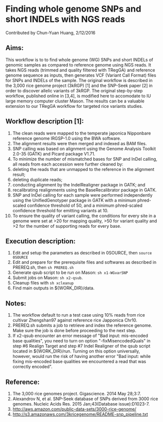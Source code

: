 # Finding whole genome SNPs and short INDELs with NGS reads
Contributed by Chun-Yuan Huang, 2/12/2016

## Aims:
This workflow is to to find whole genome (WG) SNPs and short INDELs of genomic samples as compared to reference genome using NGS reads. It takes NGS reads (trimmed and quality filtered with TRegGA) and reference genome sequence as inputs, then generates VCF (Variant Call Format) files for SNPs and INDELs of the sample. The original workflow is described in the 3,000 rice genome project (3kRGP) [1] and the SNP-Seek paper [2] in order to discover allelic variants of 3kRGP. The original step-by-step workflow, published online in [3,4], is modified here to accomodate to IU large memory computer cluster Mason. The results can be a valuable extension to our TRegGA workflow for targeted rice variants studies.

## Workflow description [1]:
1. The clean reads were mapped to the temperate japonica Nipponbare reference genome IRGSP-1.0 using the BWA software.
2. The alignment results were then merged and indexed as BAM files. 
3. SNP calling was based on alignment using the Genome Analysis Toolkit 2.0-35 (GATK) and Picard package V1.71. 
4. To minimize the number of mismatched bases for SNP and InDel calling, all reads from each accession were further cleaned by: 
  1. deleting the reads that are unmapped to the reference in the alignment result; 
  2. deleting duplicate reads; 
  3. conducting alignment by the IndelRealigner package in GATK; and 
  4. recalibrating realignments using the BaseRecalibrator package in GATK. 
5. SNP and InDel calling for each sample were performed independently using the UnifiedGenotyper package in GATK with a minimum phred-scaled confidence threshold of 50, and a minimum phred-scaled confidence threshold for emitting variants at 10. 
6. To ensure the quality of variant calling, the conditions for every site in a genome were set at >20 for mapping quality, >50 for variant quality and >2 for the number of supporting reads for every base. 

## Execution description:
1. Edit and setup the parameters as described in 0SOURCE, then `source 0SOURCE`
2. Edit and prepare for the prerequisite files and softwares as described in PREREQ.sh, then `sh PREREQ.sh`
3. Generate qsub script to be run on Mason: `sh x1-WGvarSNP`
4. Submit jobs on Mason: `sh x2-qsub`. 
5. Cleanup files with `sh xcleanup`
6. Find main outputs in ${WORK_DIR}/data.

## Notes: 
1. The workflow default to run a test case using 10% reads from rice cultivar Zhengshan97 against reference rice Japponica Chr10. 
2. PREREQ.sh submits a job to retrieve and index the reference genome. Make sure the job is done before proceeding to the next step.
3. If x2-qsub encounter an error message of "Bad input: mis-encoded base qualities", you need to turn on option "-fixMisencodedQuals" in step #6 Realign Target and step #7 Indel Realigner of the qsub script located in ${WORK_DIR}/run. Turning on this option universally, however, would run the risk of having another error "Bad input: while fixing mis-encoded base qualities we encountered a read that was correctly encoded".

## Reference:
1. The 3,000 rice genomes project. Gigascience. 2014 May 28;3:7.
2. Alexandrov N, et al. SNP-Seek database of SNPs derived from 3000 rice genomes. Nucleic Acids Res. 2015 Jan;43(Database issue):D1023-7.
3. http://aws.amazon.com/public-data-sets/3000-rice-genome/
4. http://s3.amazonaws.com/3kricegenome/README-snp_pipeline.txt

